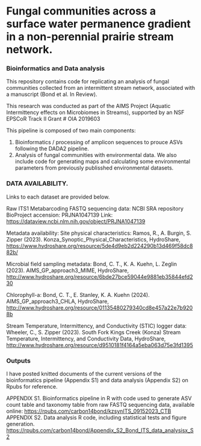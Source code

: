 # Fungal communities across a surface water permanence gradient in a non-perennial prairie stream network.
### Bioinformatics and Data analysis
This repository contains code for replicating an analysis of fungal communities collected from an intermittent stream network, associated with a manuscript (Bond et al. In Review). 

This research was conducted as part of the AIMS Project (Aquatic Intermittency effects on Microbiomes in Streams), supported by an NSF EPSCoR Track II Grant # OIA 2019603

This pipeline is composed of two main components: 
1) Bioinformatics / processing of amplicon sequences to prouce ASVs following the DADA2 pipeline.
2) Analysis of fungal communities with environmental data.
We also include code for generating maps and calculating some environmental parameters from previously publisshed environmental datasets.

### DATA AVAILABILITY.
Links to each dataset are provided below. 

Raw ITS1 Metabarcoding FASTQ sequencing data: 
NCBI SRA repository BioProject accension: PRJNA1047139 
Link: https://dataview.ncbi.nlm.nih.gov/object/PRJNA1047139 

Metadata availability: 
Site physical characteristics: 
Ramos, R., A. Burgin, S. Zipper (2023). Konza_Synoptic_Physical_Characteristics, HydroShare, https://www.hydroshare.org/resource/5de4d9eb2d224290b13d469f58dc882b/

Microbial field sampling metadata: 
Bond, C. T., K. A. Kuehn, L. Zeglin (2023). AIMS_GP_approach3_MIME, HydroShare, http://www.hydroshare.org/resource/6bde27bce59044e9881eb35844efd230  

Chlorophyll-a: 
Bond, C. T., E. Stanley, K. A. Kuehn (2024). AIMS_GP_approach3_CHLA, HydroShare, http://www.hydroshare.org/resource/01135480279340cd8e457a22e7b9208b

Stream Temperature, Intermittency, and Conductivity (STIC) logger data: 
Wheeler, C., S. Zipper (2023). South Fork Kings Creek (Konza) Stream Temperature, Intermittency, and Conductivity Data, HydroShare, http://www.hydroshare.org/resource/d9510181f4164a5eba063d75e3fd1395

### Outputs
I have posted knitted documents of the current versions of the bioinformatics pipeline (Appendix S1) and data analysis (Appendix S2) on Rpubs for reference.

APPENDIX S1. Bioinformatics pipeline in R with code used to generate ASV count table and taxonomy table from raw FASTQ sequencing data, available online: https://rpubs.com/carbon14bond/kzsynITS_09152023_CTB
APPENDIX S2. Data analysis R code, including statistical tests and figure generation. 
https://rpubs.com/carbon14bond/Appendix_S2_Bond_ITS_data_analysisx_S2
